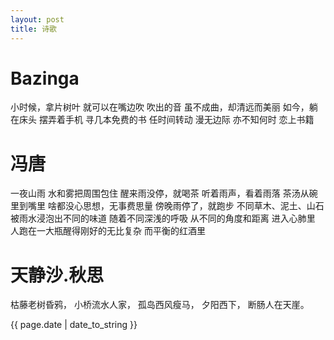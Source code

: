 ```yaml
---
layout: post
title: 诗歌
---
```


# Bazinga

小时候，拿片树叶
就可以在嘴边吹 
吹出的音 
虽不成曲，却清远而美丽 
如今，躺在床头 
摆弄着手机 
寻几本免费的书 
任时间转动 
漫无边际 
亦不知何时 
恋上书籍

# 冯唐

一夜山雨 
水和雾把周围包住 
醒来雨没停，就喝茶 
听着雨声，看着雨落 
茶汤从碗里到嘴里 
啥都没心思想，无事费思量 
傍晚雨停了，就跑步
不同草木、泥土、山石被雨水浸泡出不同的味道
随着不同深浅的呼吸
从不同的角度和距离
进入心肺里
人跑在一大瓶醒得刚好的无比复杂
而平衡的红酒里

# 天静沙.秋思
枯藤老树昏鸦，
小桥流水人家，
孤岛西风瘦马，
夕阳西下，
断肠人在天崖。
<p>{{ page.date | date_to_string }}</p>

